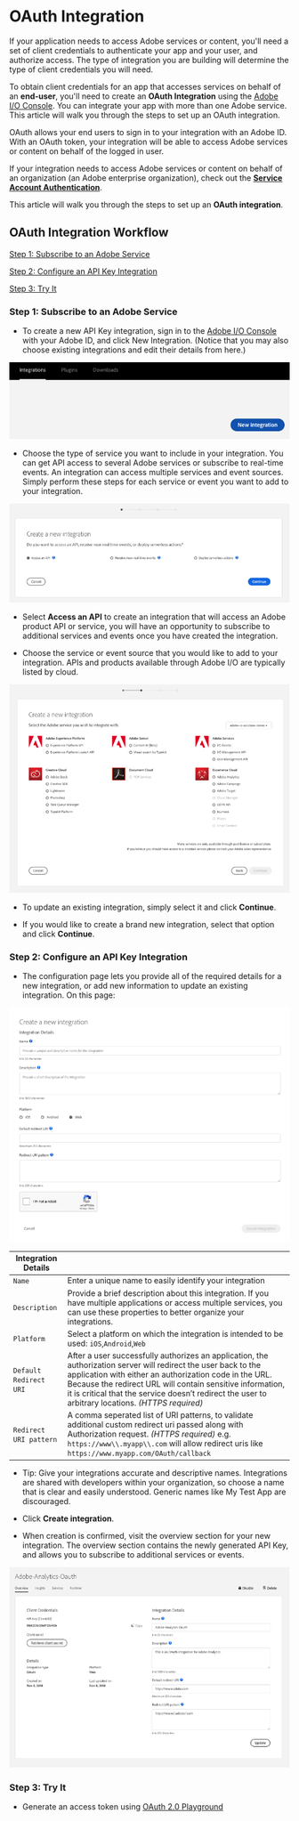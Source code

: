 # OAuth Integration

If your application needs to access Adobe services or content, you'll need a set of client credentials to authenticate your app and your user, and authorize access. The type of integration you are building will determine the type of client credentials you will need.

To obtain client credentials for an app that accesses services on behalf of an **end-user**, you'll need to create an **OAuth Integration** using the [Adobe I/O Console](https://console.adobe.io/). You can integrate your app with more than one Adobe service. This article will walk you through the steps to set up an OAuth integration.

OAuth allows your end users to sign in to your integration with an Adobe ID. With an OAuth token, your integration will be able to access Adobe services or content on behalf of the logged in user.

If your integration needs to access Adobe services or content on behalf of an organization (an Adobe enterprise organization), check out the **[Service Account Authentication](ServiceAccountIntegration.md)**.

This article will walk you through the steps to set up an **OAuth integration**.

## OAuth Integration Workflow
[Step 1: Subscribe to an Adobe Service](#step-1-subscribe-to-an-adobe-service)

[Step 2: Configure an API Key Integration](#step-2-configure-an-api-key-integration)

[Step 3: Try It](#step-3-try-it)

### Step 1: Subscribe to an Adobe Service

- To create a new API Key integration, sign in to the [Adobe I/O Console](https://console.adobe.io/) with your Adobe ID, and click New Integration. (Notice that you may also choose existing integrations and edit their details from here.)

<kbd>![oauth-0](../Images/oauth-0.png)</kbd>

- Choose the type of service you want to include in your integration. You can get API access to several Adobe services or subscribe to real-time events. An integration can access multiple services and event sources. Simply perform these steps for each service or event you want to add to your integration.

<kbd>![oauth-2](../Images/oauth-2.png)</kbd>

- Select **Access an API** to create an integration that will access an Adobe product API or service, you will have an opportunity to subscribe to additional services and events once you have created the integration.

- Choose the service or event source that you would like to add to your integration. APIs and products available through Adobe I/O are typically listed by cloud.

<kbd>![oauth-1](../Images/oauth-1.png)</kbd>

- To update an existing integration, simply select it and click **Continue**.

- If you would like to create a brand new integration, select that option and click **Continue**.

### Step 2: Configure an API Key Integration

- The configuration page lets you provide all of the required details for a new integration, or add new information to update an existing integration. On this page:

<kbd>![oauth-3](../Images/oauth-3.png)</kbd>

|Integration Details| |
-----|----
`Name`|Enter a unique name to easily identify your integration
`Description`|Provide a brief description about this integration. If you have multiple applications or access multiple services, you can use these properties to better organize your integrations.
`Platform`|Select a platform on which the integration is intended to be used: `iOS`,`Android`,`Web`
`Default Redirect URI`|After a user successfully authorizes an application, the authorization server will redirect the user back to the application with either an authorization code in the URL. Because the redirect URL will contain sensitive information, it is critical that the service doesn’t redirect the user to arbitrary locations. *(HTTPS required)*
`Redirect URI pattern`|A comma seperated list of URI patterns, to validate additional custom redirect uri passed along with Authorization request. *(HTTPS required)* e.g. `https://www\\.myapp\\.com` will allow redirect uris like `https://www.myapp.com/OAuth/callback`

- Tip: Give your integrations accurate and descriptive names. Integrations are shared with developers within your organization, so choose a name that is clear and easily understood. Generic names like My Test App are discouraged.

- Click **Create integration**.

- When creation is confirmed, visit the overview section for your new integration. The overview section contains the newly generated API Key, and allows you to subscribe to additional services or events.

<kbd>![oauth-4](../Images/oauth-4.png)</kbd>



### Step 3: Try It

- Generate an access token using [OAuth 2.0 Playground](../Tools/OauthPlayground.md)
